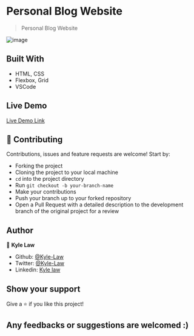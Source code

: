 # Personal Blog Website

> Personal Blog Website

![image](https://user-images.githubusercontent.com/55923773/82445605-b4c9ed80-9ad7-11ea-9cc0-36ffec81a716.png)

## Built With
- HTML, CSS
- Flexbox, Grid
- VSCode

## Live Demo

[Live Demo Link](https://rawcdn.githack.com/Kyle-Law/personal_blog/59c11262eb824719d02b8be7df9cccbd50aa4246/index.html)

## 🤝 Contributing

Contributions, issues and feature requests are welcome! Start by:
* Forking the project
* Cloning the project to your local machine
* `cd` into the project directory
* Run `git checkout -b your-branch-name`
* Make your contributions
* Push your branch up to your forked repository
* Open a Pull Request with a detailed description to the development branch of the original project for a review

## Author

👤 **Kyle Law**

- Github: [@Kyle-Law](https://github.com/Kyle-Law)
- Twitter: [@Kyle-Law](https://twitter.com/ZhunKhing)
- Linkedin: [Kyle law](https://www.linkedin.com/in/kyle-lawzhunkhing/)

## Show your support

Give a ⭐️ if you like this project!

## Any feedbacks or suggestions are welcomed :)
